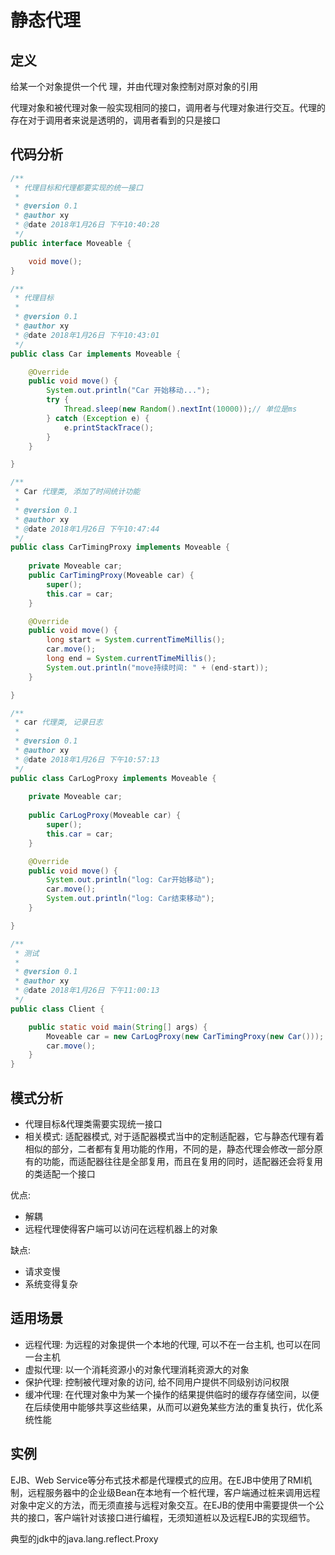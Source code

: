 # 静态代理

## 定义

给某一个对象提供一个代 理，并由代理对象控制对原对象的引用

代理对象和被代理对象一般实现相同的接口，调用者与代理对象进行交互。代理的存在对于调用者来说是透明的，调用者看到的只是接口



## 代码分析

```java
/**
 * 代理目标和代理都要实现的统一接口
 *
 * @version 0.1
 * @author xy
 * @date 2018年1月26日 下午10:40:28
 */
public interface Moveable {

    void move();
}

/**
 * 代理目标
 *
 * @version 0.1
 * @author xy
 * @date 2018年1月26日 下午10:43:01
 */
public class Car implements Moveable {

    @Override
    public void move() {
        System.out.println("Car 开始移动...");
        try {
            Thread.sleep(new Random().nextInt(10000));// 单位是ms
        } catch (Exception e) {
            e.printStackTrace();
        }
    }

}

/**
 * Car 代理类, 添加了时间统计功能
 *
 * @version 0.1
 * @author xy
 * @date 2018年1月26日 下午10:47:44
 */
public class CarTimingProxy implements Moveable {
    
    private Moveable car;
    public CarTimingProxy(Moveable car) {
        super();
        this.car = car;
    }

    @Override
    public void move() {
        long start = System.currentTimeMillis();
        car.move();
        long end = System.currentTimeMillis();
        System.out.println("move持续时间: " + (end-start));
    }

}

/**
 * car 代理类, 记录日志
 *
 * @version 0.1
 * @author xy
 * @date 2018年1月26日 下午10:57:13
 */
public class CarLogProxy implements Moveable {
    
    private Moveable car;
    
    public CarLogProxy(Moveable car) {
        super();
        this.car = car;
    }

    @Override
    public void move() {
        System.out.println("log: Car开始移动");
        car.move();
        System.out.println("log: Car结束移动");
    }

}

/**
 * 测试
 *
 * @version 0.1
 * @author xy
 * @date 2018年1月26日 下午11:00:13
 */
public class Client {

    public static void main(String[] args) {
        Moveable car = new CarLogProxy(new CarTimingProxy(new Car()));
        car.move();
    }
}

```

## 模式分析

* 代理目标&代理类需要实现统一接口
* 相关模式: 适配器模式, 对于适配器模式当中的定制适配器，它与静态代理有着相似的部分，二者都有复用功能的作用，不同的是，静态代理会修改一部分原有的功能，而适配器往往是全部复用，而且在复用的同时，适配器还会将复用的类适配一个接口

优点:

*   解耦
*   远程代理使得客户端可以访问在远程机器上的对象

缺点:

*   请求变慢
*   系统变得复杂

## 适用场景



*   远程代理: 为远程的对象提供一个本地的代理, 可以不在一台主机, 也可以在同一台主机
*   虚拟代理: 以一个消耗资源小的对象代理消耗资源大的对象
*   保护代理: 控制被代理对象的访问, 给不同用户提供不同级别访问权限
*   缓冲代理: 在代理对象中为某一个操作的结果提供临时的缓存存储空间，以便在后续使用中能够共享这些结果，从而可以避免某些方法的重复执行，优化系统性能

## 实例

EJB、Web Service等分布式技术都是代理模式的应用。在EJB中使用了RMI机制，远程服务器中的企业级Bean在本地有一个桩代理，客户端通过桩来调用远程对象中定义的方法，而无须直接与远程对象交互。在EJB的使用中需要提供一个公共的接口，客户端针对该接口进行编程，无须知道桩以及远程EJB的实现细节。

典型的jdk中的java.lang.reflect.Proxy
